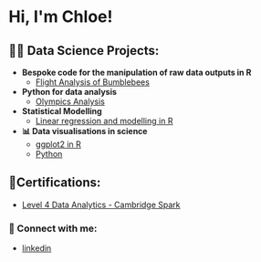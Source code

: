 <h1>Hi, I'm Chloe! </h1>

<h2>👨‍💻 Data Science Projects:</h2>

- <b>Bespoke code for the manipulation of raw data outputs in R </b>
  - [Flight Analysis of Bumblebees](https://github.com/Chlo21030409/Bee-Flight-Analysis)
- <b>Python for data analysis </b>
  - [Olympics Analysis](https://github.com/Chlo21030409/Olympic-data)
- <b>Statistical Modelling</b>
  - [Linear regression and modelling in R](https://github.com/Chlo21030409/Statistical-modelling)
- <b>📊 Data visualisations in science </b>
  - [ggplot2 in R](https://github.com/joshmadakor1/Sentinel-Lab)
  - [Python](https://github.com/joshmadakor1/Jwipe.PowerShell)
  

<h2> 📃Certifications:</h2>

 - [Level 4 Data Analytics - Cambridge Spark](https://www.credential.net/51356208-5f43-4440-89c9-dc5a3d00043b#acc.5lxeITRh)
  
<h3> 🤳 Connect with me:</h3>

- [linkedin](https://www.linkedin.com/in/dr-chloe-sargent/)
